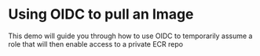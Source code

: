 # Using OIDC to pull an Image

This demo will guide you through how to use OIDC to temporarily assume a role that will then enable access to a private ECR repo

